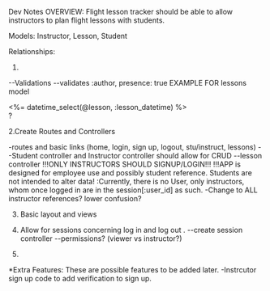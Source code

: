 Dev Notes
OVERVIEW: Flight lesson tracker should be able to allow instructors to plan flight lessons with students.

Models: Instructor, Lesson, Student
  <!-- a. Instructors have: Name, CFI number  --(#currency? #rating? maybe add later) -->
  <!-- b. Lessons have: Instructor(id), Student(id), When(datetime?) --(#aircraft) -->
  <!-- c. Students have: Name --(can add more later#) -->

Relationships:
  <!-- a. Instructors have many students through lessons, and have many lessons
  b. Students have many instructors through lessons, and have many lessons
  c. Lessons belong to both instructors and students -->

1.
<!-- --Create migrations and tables for the models.    -->
<!-- --Create models -->
<!-- --create associations between models -->

<!-- --Drop passwords from students, they're not users! -->
--Validations
--validates :author, presence: true EXAMPLE FOR lessons model

<div class="datetime-div">
      <%= datetime_select(@lesson, :lesson_datetime) %>
    <div>?

2.Create Routes and Controllers
<!-- --create controller files -->
-routes and basic links (home, login, sign up, logout, stu/instruct, lessons)
--Student controller and Instructor controller should allow for CRUD
--lesson controller
!!!ONLY INSTRUCTORS SHOULD SIGNUP/LOGIN!!!
!!!APP is designed for employee use and possibly student reference. Students are not intended to alter data!
:Currently, there is no User, only instructors, whom once logged in are in the session[:user_id] as such. 
-Change to ALL instructor references? lower confusion?

3. Basic layout and views

4. Allow for sessions concerning log in and log out .
  --create session controller
  --permissions? (viewer vs instructor?)

5.


*Extra Features: These are possible features to be added later.
-Instrcutor sign up code to add verification to sign up.